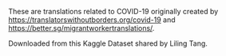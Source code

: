 These are translations related to COVID-19 originally created by https://translatorswithoutborders.org/covid-19 and https://better.sg/migrantworkertranslations/.

Downloaded from this Kaggle Dataset shared by Liling Tang.

